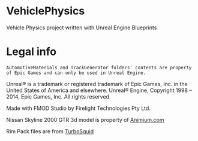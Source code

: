 # VehiclePhysics
Vehicle Physics project written with Unreal Engine Blueprints


# Legal info
 	AutomotiveMaterials and TrackGenerator folders' contents are property of Epic Games and can only be used in Unreal Engine.
  

Unreal® is a trademark or registered trademark of Epic Games, Inc. in the United States of America and elsewhere. Unreal® Engine, Copyright 1998 – 2014, Epic Games, Inc. All rights reserved.

Made with FMOD Studio by Firelight Technologies Pty Ltd.

Nissan Skyline 2000 GTR 3d model is property of <a href="http://animium.com/2018/04/nissan-skyline-2000-gtr-3d-model">Animium.com</a>

Rim Pack files are from <a href="https://www.turbosquid.com/3d-models/free-rims-tis-alloys-packs-3d-model/719985">TurboSquid</a>
